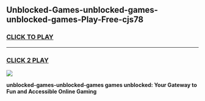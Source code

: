
## Unblocked-Games-unblocked-games-unblocked-games-Play-Free-cjs78
<h3>
<a href="https://premium76.site?title=unblocked-games-unblocked-games&ref=15A">CLICK TO PLAY</a></h3>
<hr>

<h3>
<a href="https://premium76.site?title=unblocked-games-unblocked-games&ref=15A">CLICK 2 PLAY</a>
  
</h3>

<a href="https://premium76.site?title=unblocked-games-unblocked-games&ref=15A"><img src="https://clearcache.store/games.png"></a>


**unblocked-games-unblocked-games games unblocked: Your Gateway to Fun and Accessible Online Gaming**
